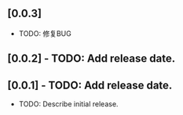 ## [0.0.3]

- TODO: 修复BUG

## [0.0.2] - TODO: Add release date.


## [0.0.1] - TODO: Add release date.

* TODO: Describe initial release.
